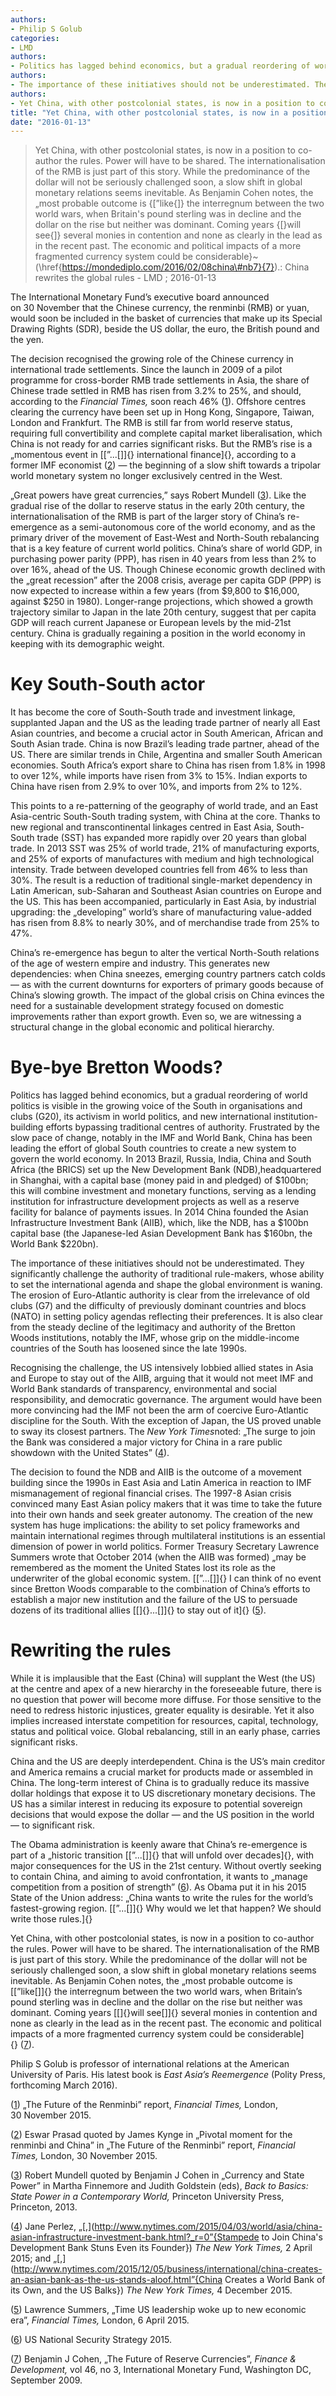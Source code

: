 ```yaml
---
authors: 
- Philip S Golub
categories: 
- LMD
authors: 
- Politics has lagged behind economics, but a gradual reordering of world politics is visible in the growing voice of the South in organisations and clubs (G20), its activism in world politics, and new international institution-building efforts bypassing traditional centres of authority. Frustrated by the slow pace of change, notably in the IMF and World Bank, China has been leading the effort of global South countries to create a new system to govern the world economy. In~2013 Brazil, Russia, India, China and South Africa (the BRICS) set up the New Development Bank (NDB),headquartered in Shanghai, with a capital base (money paid in and pledged) of~\$100bn; this will combine investment and monetary functions, serving as a lending institution for infrastructure development projects as well as a reserve facility for balance of payments issues. In~2014 China founded the Asian Infrastructure Investment Bank (AIIB), which, like the NDB, has a \$100bn capital base (the Japanese-led Asian Development Bank has \$160bn, the World Bank \$220bn).
authors: 
- The importance of these initiatives should not be underestimated. They significantly challenge the authority of traditional rule-makers, whose ability to set the international agenda and shape the global environment is waning. The erosion of Euro-Atlantic authority is clear from the irrelevance of old clubs (G7) and the difficulty of previously dominant countries and blocs (NATO) in setting policy agendas reflecting their preferences. It is also clear from the steady decline of the legitimacy and authority of the Bretton Woods institutions, notably the IMF, whose grip on the middle-income countries of the South has loosened since the late~1990s.
authors: 
- Yet China, with other postcolonial states, is now in a position to co-author the rules. Power will have to be shared. The internationalisation of the RMB is just part of this story. While the predominance of the dollar will not be seriously challenged soon, a slow shift in global monetary relations seems inevitable. As Benjamin Cohen notes, the „most probable outcome is {[”like{]} the interregnum between the two world wars, when Britain's pound sterling was in decline and the dollar on the rise but neither was dominant. Coming years {[}will see{]} several monies in contention and none as clearly in the lead as in the recent past. The economic and political impacts of a more fragmented currency system could be considerable}~(\href{https://mondediplo.com/2016/02/08china\#nb7}{7}).
title: "Yet China, with other postcolonial states, is now in a position to co-author the rules. Power will have to be shared. The internationalisation of the RMB is just part of this story. While the predominance of the dollar will not be seriously challenged soon, a slow shift in global monetary relations seems inevitable. As Benjamin Cohen notes, the „most probable outcome is {[”like{]} the interregnum between the two world wars, when Britain's pound sterling was in decline and the dollar on the rise but neither was dominant. Coming years {[}will see{]} several monies in contention and none as clearly in the lead as in the recent past. The economic and political impacts of a more fragmented currency system could be considerable}~(\href{https://mondediplo.com/2016/02/08china\#nb7}{7}).:China rewrites the global rules"
date: "2016-01-13"
---
```

> Yet China, with other postcolonial states, is now in a position to co-author the rules. Power will have to be shared. The internationalisation of the RMB is just part of this story. While the predominance of the dollar will not be seriously challenged soon, a slow shift in global monetary relations seems inevitable. As Benjamin Cohen notes, the „most probable outcome is {[”like{]} the interregnum between the two world wars, when Britain's pound sterling was in decline and the dollar on the rise but neither was dominant. Coming years {[}will see{]} several monies in contention and none as clearly in the lead as in the recent past. The economic and political impacts of a more fragmented currency system could be considerable}~(\href{https://mondediplo.com/2016/02/08china\#nb7}{7}).: China rewrites the global rules - LMD ; 2016-01-13

The International Monetary Fund’s executive board announced on 30 November that the Chinese currency, the renminbi (RMB) or yuan, would soon be included in the basket of currencies that make up its Special Drawing Rights (SDR), beside the US dollar, the euro, the British pound and the yen.

The decision recognised the growing role of the Chinese currency in international trade settlements. Since the launch in 2009 of a pilot programme for cross-border RMB trade settlements in Asia, the share of Chinese trade settled in RMB has risen from 3.2% to 25%, and should, according to the *Financial Times,* soon reach 46% ([1](https://mondediplo.com/2016/02/08china#nb1)). Offshore centres clearing the currency have been set up in Hong Kong, Singapore, Taiwan, London and Frankfurt. The RMB is still far from world reserve status, requiring full convertibility and complete capital market liberalisation, which China is not ready for and carries significant risks. But the RMB’s rise is a „momentous event in [\[”...[\]]{} international finance]{}, according to a former IMF economist ([2](https://mondediplo.com/2016/02/08china#nb2)) — the beginning of a slow shift towards a tripolar world monetary system no longer exclusively centred in the West.

„Great powers have great currencies,” says Robert Mundell ([3](https://mondediplo.com/2016/02/08china#nb3)). Like the gradual rise of the dollar to reserve status in the early 20th century, the internationalisation of the RMB is part of the larger story of China’s re-emergence as a semi-autonomous core of the world economy, and as the primary driver of the movement of East-West and North-South rebalancing that is a key feature of current world politics. China’s share of world GDP, in purchasing power parity (PPP), has risen in 40 years from less than 2% to over 16%, ahead of the US. Though Chinese economic growth declined with the „great recession” after the 2008 crisis, average per capita GDP (PPP) is now expected to increase within a few years (from \$9,800 to \$16,000, against \$250 in 1980). Longer-range projections, which showed a growth trajectory similar to Japan in the late 20th century, suggest that per capita GDP will reach current Japanese or European levels by the mid-21st century. China is gradually regaining a position in the world economy in keeping with its demographic weight.

Key South-South actor
=====================

It has become the core of South-South trade and investment linkage, supplanted Japan and the US as the leading trade partner of nearly all East Asian countries, and become a crucial actor in South American, African and South Asian trade. China is now Brazil’s leading trade partner, ahead of the US. There are similar trends in Chile, Argentina and smaller South American economies. South Africa’s export share to China has risen from 1.8% in 1998 to over 12%, while imports have risen from 3% to 15%. Indian exports to China have risen from 2.9% to over 10%, and imports from 2% to 12%.

This points to a re-patterning of the geography of world trade, and an East Asia-centric South-South trading system, with China at the core. Thanks to new regional and transcontinental linkages centred in East Asia, South-South trade (SST) has expanded more rapidly over 20 years than global trade. In 2013 SST was 25% of world trade, 21% of manufacturing exports, and 25% of exports of manufactures with medium and high technological intensity. Trade between developed countries fell from 46% to less than 30%. The result is a reduction of traditional single-market dependency in Latin American, sub-Saharan and Southeast Asian countries on Europe and the US. This has been accompanied, particularly in East Asia, by industrial upgrading: the „developing” world’s share of manufacturing value-added has risen from 8.8% to nearly 30%, and of merchandise trade from 25% to 47%.

China’s re-emergence has begun to alter the vertical North-South relations of the age of western empire and industry. This generates new dependencies: when China sneezes, emerging country partners catch colds — as with the current downturns for exporters of primary goods because of China’s slowing growth. The impact of the global crisis on China evinces the need for a sustainable development strategy focused on domestic improvements rather than export growth. Even so, we are witnessing a structural change in the global economic and political hierarchy.

Bye-bye Bretton Woods?
======================

Politics has lagged behind economics, but a gradual reordering of world politics is visible in the growing voice of the South in organisations and clubs (G20), its activism in world politics, and new international institution-building efforts bypassing traditional centres of authority. Frustrated by the slow pace of change, notably in the IMF and World Bank, China has been leading the effort of global South countries to create a new system to govern the world economy. In 2013 Brazil, Russia, India, China and South Africa (the BRICS) set up the New Development Bank (NDB),headquartered in Shanghai, with a capital base (money paid in and pledged) of \$100bn; this will combine investment and monetary functions, serving as a lending institution for infrastructure development projects as well as a reserve facility for balance of payments issues. In 2014 China founded the Asian Infrastructure Investment Bank (AIIB), which, like the NDB, has a \$100bn capital base (the Japanese-led Asian Development Bank has \$160bn, the World Bank \$220bn).

The importance of these initiatives should not be underestimated. They significantly challenge the authority of traditional rule-makers, whose ability to set the international agenda and shape the global environment is waning. The erosion of Euro-Atlantic authority is clear from the irrelevance of old clubs (G7) and the difficulty of previously dominant countries and blocs (NATO) in setting policy agendas reflecting their preferences. It is also clear from the steady decline of the legitimacy and authority of the Bretton Woods institutions, notably the IMF, whose grip on the middle-income countries of the South has loosened since the late 1990s.

Recognising the challenge, the US intensively lobbied allied states in Asia and Europe to stay out of the AIIB, arguing that it would not meet IMF and World Bank standards of transparency, environmental and social responsibility, and democratic governance. The argument would have been more convincing had the IMF not been the arm of coercive Euro-Atlantic discipline for the South. With the exception of Japan, the US proved unable to sway its closest partners. The *New York Times*noted: „The surge to join the Bank was considered a major victory for China in a rare public showdown with the United States” ([4](https://mondediplo.com/2016/02/08china#nb4)).

The decision to found the NDB and AIIB is the outcome of a movement building since the 1990s in East Asia and Latin America in reaction to IMF mismanagement of regional financial crises. The 1997-8 Asian crisis convinced many East Asian policy makers that it was time to take the future into their own hands and seek greater autonomy. The creation of the new system has huge implications: the ability to set policy frameworks and maintain international regimes through multilateral institutions is an essential dimension of power in world politics. Former Treasury Secretary Lawrence Summers wrote that October 2014 (when the AIIB was formed) „may be remembered as the moment the United States lost its role as the underwriter of the global economic system. [\[”...[\]]{} I can think of no event since Bretton Woods comparable to the combination of China’s efforts to establish a major new institution and the failure of the US to persuade dozens of its traditional allies [\[]{}...[\]]{} to stay out of it]{} ([5](https://mondediplo.com/2016/02/08china#nb5)).

Rewriting the rules
===================

While it is implausible that the East (China) will supplant the West (the US) at the centre and apex of a new hierarchy in the foreseeable future, there is no question that power will become more diffuse. For those sensitive to the need to redress historic injustices, greater equality is desirable. Yet it also implies increased interstate competition for resources, capital, technology, status and political voice. Global rebalancing, still in an early phase, carries significant risks.

China and the US are deeply interdependent. China is the US’s main creditor and America remains a crucial market for products made or assembled in China. The long-term interest of China is to gradually reduce its massive dollar holdings that expose it to US discretionary monetary decisions. The US has a similar interest in reducing its exposure to potential sovereign decisions that would expose the dollar — and the US position in the world — to significant risk.

The Obama administration is keenly aware that China’s re-emergence is part of a „historic transition [\[”...[\]]{} that will unfold over decades]{}, with major consequences for the US in the 21st century. Without overtly seeking to contain China, and aiming to avoid confrontation, it wants to „manage competition from a position of strength” ([6](https://mondediplo.com/2016/02/08china#nb6)). As Obama put it in his 2015 State of the Union address: „China wants to write the rules for the world’s fastest-growing region. [\[”...[\]]{} Why would we let that happen? We should write those rules.]{}

Yet China, with other postcolonial states, is now in a position to co-author the rules. Power will have to be shared. The internationalisation of the RMB is just part of this story. While the predominance of the dollar will not be seriously challenged soon, a slow shift in global monetary relations seems inevitable. As Benjamin Cohen notes, the „most probable outcome is [\[”like[\]]{} the interregnum between the two world wars, when Britain’s pound sterling was in decline and the dollar on the rise but neither was dominant. Coming years [\[]{}will see[\]]{} several monies in contention and none as clearly in the lead as in the recent past. The economic and political impacts of a more fragmented currency system could be considerable]{} ([7](https://mondediplo.com/2016/02/08china#nb7)).

Philip S Golub is professor of international relations at the American University of Paris. His latest book is *East Asia’s Reemergence* (Polity Press, forthcoming March 2016).

([1](https://mondediplo.com/2016/02/08china#nh1)) „The Future of the Renminbi” report, *Financial Times,* London, 30 November 2015.

([2](https://mondediplo.com/2016/02/08china#nh2)) Eswar Prasad quoted by James Kynge in „Pivotal moment for the renminbi and China” in „The Future of the Renminbi” report, *Financial Times,* London, 30 November 2015.

([3](https://mondediplo.com/2016/02/08china#nh3)) Robert Mundell quoted by Benjamin J Cohen in „Currency and State Power” in Martha Finnemore and Judith Goldstein (eds), *Back to Basics: State Power in a Contemporary World,* Princeton University Press, \
Princeton, 2013.

([4](https://mondediplo.com/2016/02/08china#nh4)) Jane Perlez, „[,](http://www.nytimes.com/2015/04/03/world/asia/china-asian-infrastructure-investment-bank.html?_r=0”{Stampede to Join China's Development Bank Stuns Even its Founder}) *The New York Times,* 2 April 2015; and „[,](http://www.nytimes.com/2015/12/05/business/international/china-creates-an-asian-bank-as-the-us-stands-aloof.html”{China Creates a World Bank of its Own, and the US Balks}) *The New York Times,* 4 December 2015.

([5](https://mondediplo.com/2016/02/08china#nh5)) Lawrence Summers, „Time US leadership woke up to new economic era”, *Financial Times,* London, 6 April 2015.

([6](https://mondediplo.com/2016/02/08china#nh6)) US National Security Strategy 2015.

([7](https://mondediplo.com/2016/02/08china#nh7)) Benjamin J Cohen, „The Future of Reserve Currencies”, *Finance & Development,* vol 46, no 3, International Monetary Fund, Washington DC, September 2009.
